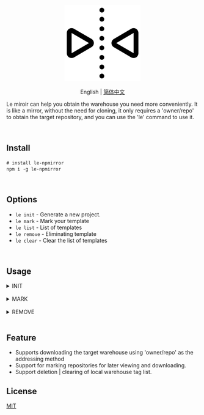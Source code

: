 <p align="center">
<img height="200" src="./assets/mirror.png" alt="le-miroir">
</p>
<p align="center"> English | <a href="./README_zh.md">简体中文</a></p>

Le miroir can help you obtain the warehouse you need more conveniently. It is like a mirror, without the need for cloning, it only requires a 'owner/repo' to obtain the target repository, and you can use the 'le' command to use it.

<br>

## Install

```
# install le-npmirror
npm i -g le-npmirror
```

<br>

## Options

- `le init` - Generate a new project.
- `le mark` - Mark your template
- `le list` - List of templates
- `le remove` - Eliminating template
- `le clear` - Clear the list of templates

<br>

## Usage

<details>
<summary>INIT</summary>

```js
// Method 1：
// eg: le init inblossoms/Le-miroir mirror[local folder name]
le init owner/repo project-name

// Method 2：
// eg: le init mirror[your mark template] inblossoms/Le-miroir
le init template-index-name project-name
```

</details>
<br>

<details>
<summary>MARK</summary>

```js
le mark

# ? Please mark your warehouse: <Template index name>
# ? Please enter the warehouse address: <owner/repo>
```

</details>
<br>
<details>
<summary>REMOVE</summary>

```js
le remove

# ? Remove the name of the repository you want to delete: <Template index name>
```

</details>

<br>

## Feature

- Supports downloading the target warehouse using 'owner/repo' as the addressing method
- Support for marking repositories for later viewing and downloading.
- Support deletion | clearing of local warehouse tag list.

## License

[MIT](./license)
